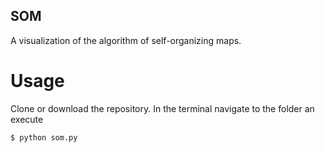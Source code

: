 ## SOM

A visualization of the algorithm of self-organizing maps.

# Usage

Clone or download the repository.
In the terminal navigate to the folder an execute

`$ python som.py`
